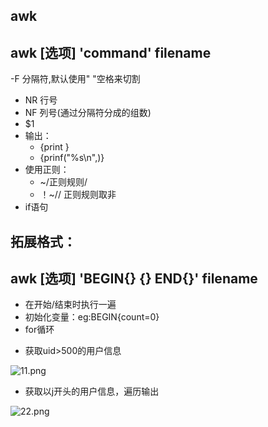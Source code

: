 
## awk

## awk [选项] 'command' filename

-F 分隔符,默认使用" "空格来切割

- NR 行号
- NF 列号(通过分隔符分成的组数)
- $1
- 输出：
  - {print }
  - {prinf("%s\n",)}
- 使用正则：
  - ~/正则规则/
  - ！~// 正则规则取非
- if语句  
  
## 拓展格式：
## awk [选项] 'BEGIN{} {} END{}' filename
- 在开始/结束时执行一遍
- 初始化变量：eg:BEGIN{count=0}
- for循环

* 获取uid>500的用户信息

![11.png](https://upload-images.jianshu.io/upload_images/14466577-99199e0e6c71cfe9.png?imageMogr2/auto-orient/strip%7CimageView2/2/w/1240)
  
* 获取以j开头的用户信息，遍历输出

![22.png](https://upload-images.jianshu.io/upload_images/14466577-224fac0b52fab746.png?imageMogr2/auto-orient/strip%7CimageView2/2/w/1240)


